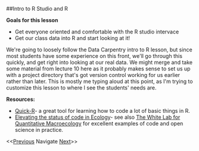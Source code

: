 
##Intro to R Studio and R

**Goals for this lesson**

* Get everyone oriented and comfortable with the R studio intervace
* Get our class data into R and start looking at it!

We're going to loosely follow the Data Carpentry intro to R lesson, but since most students have some experience on this front, we'll go through this quickly, and get right into looking at our real data. We might merge and take some material from lecture 10 here as it probably makes sense to set us up with a project directory that's got version control working for us earlier rather than later. This is mostly me typing aloud at this point, as I'm trying to customize this lesson to where I see the students' needs are.


**Resources:**

* [Quick-R](http://www.statmethods.net/index.html)- a great tool for learning how to code a lot of basic things in R.
* [Elevating the status of code in Ecology](http://www.sciencedirect.com/science/article/pii/S0169534715002906)- see also [The White Lab for Quantitative Macroecology](http://whitelab.weecology.org/) for excellent examples of code and open science in practice.

<<[Previous](https://github.com/cbahlai/OSRR_course/blob/master/07_grey_data_liberation.md)  Navigate [Next](https://github.com/cbahlai/OSRR_course/blob/master/09_open_licensing.md)>>
